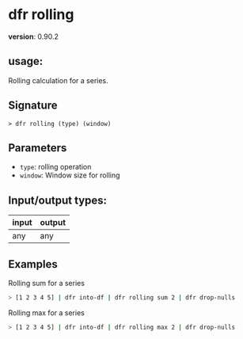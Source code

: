 # dfr rolling

**version**: 0.90.2

## **usage**:

Rolling calculation for a series.

## Signature

`> dfr rolling (type) (window)`

## Parameters

- `type`: rolling operation
- `window`: Window size for rolling

## Input/output types:

| input | output |
| ----- | ------ |
| any   | any    |

## Examples

Rolling sum for a series

```bash
> [1 2 3 4 5] | dfr into-df | dfr rolling sum 2 | dfr drop-nulls
```

Rolling max for a series

```bash
> [1 2 3 4 5] | dfr into-df | dfr rolling max 2 | dfr drop-nulls
```
